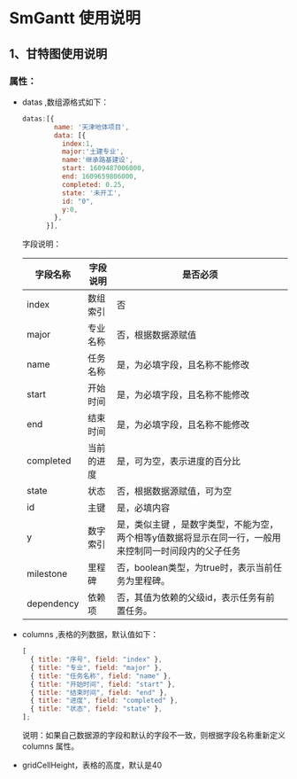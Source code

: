 # SmGantt 使用说明

## 1、甘特图使用说明

### 属性：

- datas ,数组源格式如下：

  ```javascript
  datas:[{
          name: '天津地体项目',
          data: [{
            index:1,
            major:'土建专业',
            name:'继承路基建设',
            start: 1609487006000,
            end: 1609659806000,
            completed: 0.25,
            state: '未开工',
            id: "0",
            y:0,
          },
        }],
  ```

  字段说明：

  | 字段名称   | 字段说明   | 是否必须                                                     |
  | ---------- | ---------- | ------------------------------------------------------------ |
  | index      | 数组索引   | 否                                                           |
  | major      | 专业名称   | 否，根据数据源赋值                                           |
  | name       | 任务名称   | 是，为必填字段，且名称不能修改                               |
  | start      | 开始时间   | 是，为必填字段，且名称不能修改                               |
  | end        | 结束时间   | 是，为必填字段，且名称不能修改                               |
  | completed  | 当前的进度 | 是，可为空，表示进度的百分比                                 |
  | state      | 状态       | 否，根据数据源赋值，可为空                                   |
  | id         | 主键       | 是，必填内容                                                 |
  | y          | 数字索引   | 是，类似主键 ，是数字类型，不能为空，两个相等y值数据将显示在同一行，一般用来控制同一时间段内的父子任务 |
  | milestone  | 里程碑     | 否，boolean类型，为true时，表示当前任务为里程碑。            |
  | dependency | 依赖项     | 否，其值为依赖的父级id，表示任务有前置任务。                 |

  

  

- columns ,表格的列数据，默认值如下：

  ```javascript
  [
    { title: "序号", field: "index" },
    { title: "专业", field: "major" },
    { title: "任务名称", field: "name" },
    { title: "开始时间", field: "start" },
    { title: "结束时间", field: "end" },
    { title: "进度", field: "completed" },
    { title: "状态", field: "state" },
  ];
  ```

  说明：如果自己数据源的字段和默认的字段不一致，则根据字段名称重新定义columns  属性。

- gridCellHeight，表格的高度，默认是40